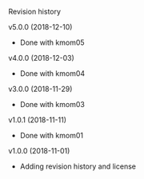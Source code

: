 Revision history

v5.0.0 (2018-12-10)

* Done with kmom05


v4.0.0 (2018-12-03)

* Done with kmom04

v3.0.0 (2018-11-29)

* Done with kmom03


v1.0.1 (2018-11-11)

* Done with kmom01

v1.0.0 (2018-11-01)

* Adding revision history and license
